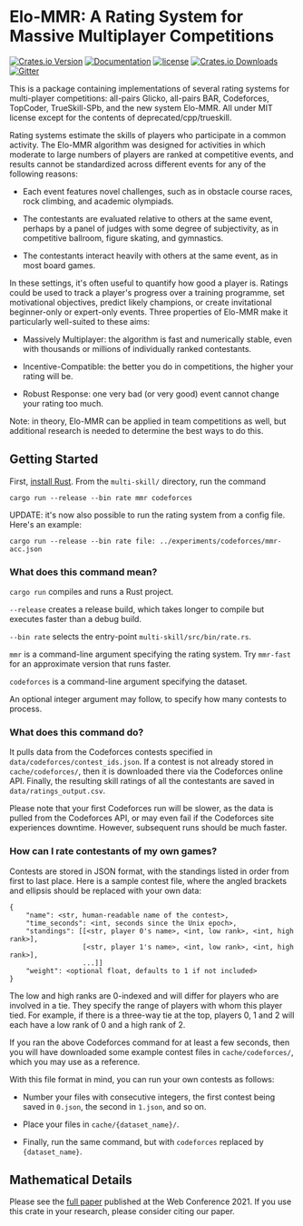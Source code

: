 # Elo-MMR: A Rating System for Massive Multiplayer Competitions

[![Crates.io Version](https://img.shields.io/crates/v/multi-skill.svg)](https://crates.io/crates/multi-skill)
[![Documentation](https://docs.rs/multi-skill/badge.svg)](https://docs.rs/multi-skill)
[![license](https://img.shields.io/badge/license-MIT-blue.svg)](https://github.com/EbTech/Elo-MMR/blob/master/LICENSE)
[![Crates.io Downloads](https://img.shields.io/crates/d/multi-skill.svg)](https://crates.io/crates/multi-skill)
[![Gitter](https://badges.gitter.im/multi-skill/community.svg)](https://gitter.im/multi-skill/community?utm_source=badge&utm_medium=badge&utm_campaign=pr-badge)

This is a package containing implementations of several rating systems for multi-player competitions: all-pairs Glicko, all-pairs BAR, Codeforces, TopCoder, TrueSkill-SPb, and the new system Elo-MMR. All under MIT license except for the contents of deprecated/cpp/trueskill.

Rating systems estimate the skills of players who participate in a common activity. The Elo-MMR algorithm was designed for activities in which moderate to large numbers of players are ranked at competitive events, and results cannot be standardized across different events for any of the following reasons:

- Each event features novel challenges, such as in obstacle course races, rock climbing, and academic olympiads.

- The contestants are evaluated relative to others at the same event, perhaps by a panel of judges with some degree of subjectivity, as in competitive ballroom, figure skating, and gymnastics.

- The contestants interact heavily with others at the same event, as in most board games.

In these settings, it's often useful to quantify how good a player is. Ratings could be used to track a player's progress over a training programme, set motivational objectives, predict likely champions, or create invitational beginner-only or expert-only events. Three properties of Elo-MMR make it particularly well-suited to these aims:

- Massively Multiplayer: the algorithm is fast and numerically stable, even with thousands or millions of individually ranked contestants.

- Incentive-Compatible: the better you do in competitions, the higher your rating will be.

- Robust Response: one very bad (or very good) event cannot change your rating too much.

Note: in theory, Elo-MMR can be applied in team competitions as well, but additional research is needed to determine the best ways to do this.

## Getting Started

First, [install Rust](https://www.rust-lang.org/tools/install). From the `multi-skill/` directory, run the command
```
cargo run --release --bin rate mmr codeforces
```

UPDATE: it's now also possible to run the rating system from a config file. Here's an example:
```
cargo run --release --bin rate file: ../experiments/codeforces/mmr-acc.json
```

### What does this command mean?

`cargo run` compiles and runs a Rust project.

`--release` creates a release build, which takes longer to compile but executes faster than a debug build.

`--bin rate` selects the entry-point `multi-skill/src/bin/rate.rs`.

`mmr` is a command-line argument specifying the rating system. Try `mmr-fast` for an approximate version that runs faster.

`codeforces` is a command-line argument specifying the dataset.

An optional integer argument may follow, to specify how many contests to process.

### What does this command do?

It pulls data from the Codeforces contests specified in `data/codeforces/contest_ids.json`. If a contest is not already stored in `cache/codeforces/`, then it is downloaded there via the Codeforces online API. Finally, the resulting skill ratings of all the contestants are saved in `data/ratings_output.csv`.

Please note that your first Codeforces run will be slower, as the data is pulled from the Codeforces API, or may even fail if the Codeforces site experiences downtime. However, subsequent runs should be much faster.

### How can I rate contestants of my own games?

Contests are stored in JSON format, with the standings listed in order from first to last place. Here is a sample contest file, where the angled brackets and ellipsis should be replaced with your own data:
```
{
    "name": <str, human-readable name of the contest>, 
    "time_seconds": <int, seconds since the Unix epoch>, 
    "standings": [[<str, player 0's name>, <int, low rank>, <int, high rank>], 
                  [<str, player 1's name>, <int, low rank>, <int, high rank>],
                  ...]]
    "weight": <optional float, defaults to 1 if not included>
}
```
The low and high ranks are 0-indexed and will differ for players who are involved in a tie. They specify the range of players with whom this player tied. For example, if there is a three-way tie at the top, players 0, 1 and 2 will each have a low rank of 0 and a high rank of 2.

If you ran the above Codeforces command for at least a few seconds, then you will have downloaded some example contest files in `cache/codeforces/`, which you may use as a reference.

With this file format in mind, you can run your own contests as follows:

- Number your files with consecutive integers, the first contest being saved in `0.json`, the second in `1.json`, and so on.

- Place your files in `cache/{dataset_name}/`.

- Finally, run the same command, but with `codeforces` replaced by `{dataset_name}`.

## Mathematical Details

Please see the [full paper](paper/EloR_updated.pdf) published at the Web Conference 2021. If you use this crate in your research, please consider citing our paper.
